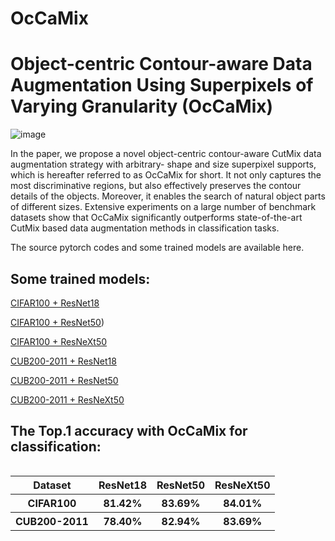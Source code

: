 # OcCaMix
Object-centric Contour-aware Data Augmentation Using Superpixels of Varying Granularity (OcCaMix)
=================================================================================================

![image](https://github.com/DanielaPlusPlus/OcCaMix/blob/main/framework.png)

In the paper, we propose a novel object-centric contour-aware CutMix data augmentation strategy with arbitrary- shape and size superpixel supports, which is hereafter referred to as OcCaMix for short. It not only captures the most discriminative regions, but also effectively preserves the contour details of the objects. Moreover, it enables the search of natural object parts of different sizes. Extensive experiments on a large number of benchmark datasets show that OcCaMix significantly outperforms state-of-the-art CutMix based data augmentation methods in classification tasks. 

The source pytorch codes and some trained models are available here.

Some trained models:
-------------------
[CIFAR100 + ResNet18](https://github.com/DanielaPlusPlus/OcCaMix/blob/main/CIFAR100_imagesize32_R18_OcCaMix.pt)

[CIFAR100 + ResNet50](https://github.com/DanielaPlusPlus/OcCaMix/blob/main/CIFAR100_imagesize32_R50_OcCaMix.pt))

[CIFAR100 + ResNeXt50](https://github.com/DanielaPlusPlus/OcCaMix/blob/main/CIFAR100_imagesize32_RX50_OcCaMix.pt)

[CUB200-2011 + ResNet18](https://github.com/DanielaPlusPlus/OcCaMix/blob/main/CUB_R18_OcCaMix.pt)

[CUB200-2011 + ResNet50](https://github.com/DanielaPlusPlus/OcCaMix/blob/main/CUB_R50_OcCaMix.pt)

[CUB200-2011 + ResNeXt50](https://github.com/DanielaPlusPlus/OcCaMix/blob/main/CUB_RX50_OcCaMix.pt)

The Top.1 accuracy with OcCaMix for classification:
--------------------------------------------------
<table align="left">
  <tr><th align="center">Dataset</th><th align="center">ResNet18</th><th align="center">ResNet50</th><th align="center">ResNeXt50</th></tr>
  <tr><th align="center">CIFAR100</th><th align="center">81.42%</th><th align="center">83.69%</th><th align="center">84.01%</th></tr>
  <tr><th align="center">CUB200-2011</th><th align="center">78.40%</th><th align="center">82.94%</th><th align="center">83.69%</th></tr>
</table>

